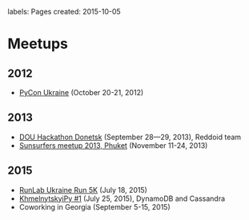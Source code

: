 labels: Pages
created: 2015-10-05

# Meetups

## 2012

- [PyCon Ukraine](https://www.youtube.com/playlist?list=PLq8sY4Lwwt2-JpSnMZErwBTc6zHraBajU) (October 20-21, 2012)

## 2013

- [DOU Hackathon Donetsk](http://dou.ua/calendar/3689/) (September 28—29, 2013), Reddoid team
- [Sunsurfers meetup 2013, Phuket](http://www.sunsurfers.ru/thai-sunslet-video/) (November 11-24, 2013)

## 2015

- [RunLab Ukraine Run 5K](https://www.facebook.com/events/1445925612381616/) (July 18, 2015)
- [KhmelnytskyiPy #1](https://www.youtube.com/playlist?list=PLq8sY4Lwwt29WGmGk0ssgCHNgEA-0D9Ha) (July 25, 2015), DynamoDB and Cassandra
- Coworking in Georgia (September 5-15, 2015)
